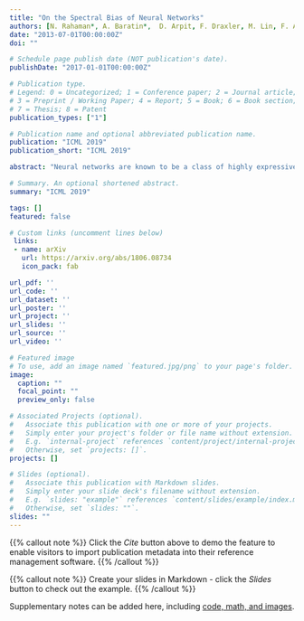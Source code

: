 ```yaml
---
title: "On the Spectral Bias of Neural Networks"
authors: [N. Rahaman*, A. Baratin*,  D. Arpit, F. Draxler, M. Lin, F. A. Hamprecht, Y. Bengio, A. Courville]
date: "2013-07-01T00:00:00Z"
doi: ""

# Schedule page publish date (NOT publication's date).
publishDate: "2017-01-01T00:00:00Z"

# Publication type.
# Legend: 0 = Uncategorized; 1 = Conference paper; 2 = Journal article;
# 3 = Preprint / Working Paper; 4 = Report; 5 = Book; 6 = Book section;
# 7 = Thesis; 8 = Patent
publication_types: ["1"]

# Publication name and optional abbreviated publication name.
publication: "ICML 2019"
publication_short: "ICML 2019"

abstract: "Neural networks are known to be a class of highly expressive functions able to fit even random input- output mappings with 100\% accuracy. In this work we present properties of neural networks that complement this aspect of expressivity. By using tools from Fourier analysis, we highlight a learning bias of deep networks towards low frequency functions ? i.e. functions that vary glob- ally without local fluctuations ? which manifests itself as a frequency-dependent learning speed. Intuitively, this property is in line with the observation that over-parameterized networks prioritize learning simple patterns that generalize across data samples. We also investigate the role of the shape of the data manifold by presenting empirical and theoretical evidence that, somewhat counter-intuitively, learning higher frequencies gets easier with increasing manifold complexity."

# Summary. An optional shortened abstract.
summary: "ICML 2019"

tags: []
featured: false

# Custom links (uncomment lines below)
 links:
 - name: arXiv
   url: https://arxiv.org/abs/1806.08734
   icon_pack: fab

url_pdf: ''
url_code: ''
url_dataset: ''
url_poster: ''
url_project: ''
url_slides: ''
url_source: ''
url_video: ''

# Featured image
# To use, add an image named `featured.jpg/png` to your page's folder. 
image:
  caption: ""
  focal_point: ""
  preview_only: false

# Associated Projects (optional).
#   Associate this publication with one or more of your projects.
#   Simply enter your project's folder or file name without extension.
#   E.g. `internal-project` references `content/project/internal-project/index.md`.
#   Otherwise, set `projects: []`.
projects: []

# Slides (optional).
#   Associate this publication with Markdown slides.
#   Simply enter your slide deck's filename without extension.
#   E.g. `slides: "example"` references `content/slides/example/index.md`.
#   Otherwise, set `slides: ""`.
slides: ""
---
```


{{% callout note %}}
Click the *Cite* button above to demo the feature to enable visitors to import publication metadata into their reference management software.
{{% /callout %}}

{{% callout note %}}
Create your slides in Markdown - click the *Slides* button to check out the example.
{{% /callout %}}

Supplementary notes can be added here, including [code, math, and images](https://wowchemy.com/docs/writing-markdown-latex/).
